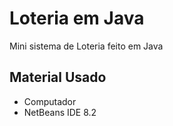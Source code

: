 # Loteria em Java
Mini sistema de Loteria feito em Java

## Material Usado
- Computador
- NetBeans IDE 8.2
